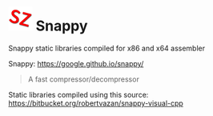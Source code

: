 # ![](../assets/Snappy.png) Snappy

Snappy static libraries compiled for x86 and x64 assembler 

Snappy: https://google.github.io/snappy/

> A fast compressor/decompressor
>

Static libraries compiled using this source: https://bitbucket.org/robertvazan/snappy-visual-cpp
